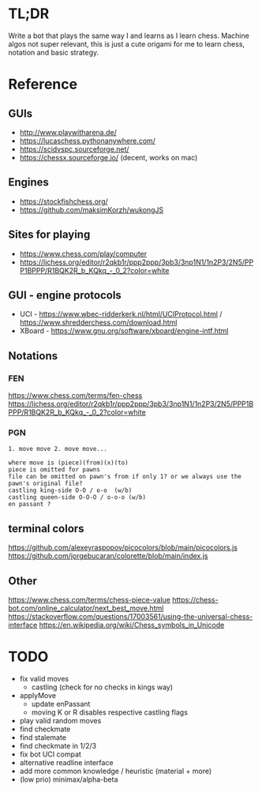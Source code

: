 # TL;DR

Write a bot that plays the same way I and learns as I learn chess.
Machine algos not super relevant, this is just a cute origami for me to learn chess, notation and basic strategy.

# Reference

## GUIs

- http://www.playwitharena.de/
- https://lucaschess.pythonanywhere.com/
- https://scidvspc.sourceforge.net/
- https://chessx.sourceforge.io/  (decent, works on mac)


## Engines

- https://stockfishchess.org/
- https://github.com/maksimKorzh/wukongJS


## Sites for playing

- https://www.chess.com/play/computer
- https://lichess.org/editor/r2qkb1r/ppp2ppp/3pb3/3np1N1/1n2P3/2N5/PPP1BPPP/R1BQK2R_b_KQkq_-_0_2?color=white


## GUI - engine protocols

- UCI - https://www.wbec-ridderkerk.nl/html/UCIProtocol.html / https://www.shredderchess.com/download.html
- XBoard - https://www.gnu.org/software/xboard/engine-intf.html


## Notations

### FEN

https://www.chess.com/terms/fen-chess
https://lichess.org/editor/r2qkb1r/ppp2ppp/3pb3/3np1N1/1n2P3/2N5/PPP1BPPP/R1BQK2R_b_KQkq_-_0_2?color=white


### PGN

    1. move move 2. move move...

    where move is (piece)(from)(x)(to)
    piece is omitted for pawns
    file can be omitted on pawn's from if only 1? or we always use the pawn's original file?
    castling king-side O-O / o-o  (w/b)
    castling queen-side O-O-O / o-o-o (w/b)
    en passant ?


## terminal colors

https://github.com/alexeyraspopov/picocolors/blob/main/picocolors.js
https://github.com/jorgebucaran/colorette/blob/main/index.js


## Other

https://www.chess.com/terms/chess-piece-value
https://chess-bot.com/online_calculator/next_best_move.html
https://stackoverflow.com/questions/17003561/using-the-universal-chess-interface
https://en.wikipedia.org/wiki/Chess_symbols_in_Unicode


# TODO

- fix valid moves
    - castling (check for no checks in kings way)
- applyMove
    - update enPassant
    - moving K or R disables respective castling flags
- play valid random moves
- find checkmate
- find stalemate
- find checkmate in 1/2/3
- fix bot UCI compat
- alternative readline interface 
- add more common knowledge / heuristic (material + more)
- (low prio) minimax/alpha-beta
